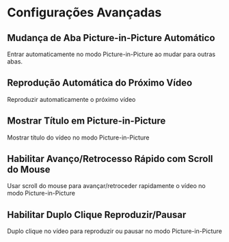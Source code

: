 # Configurações Avançadas

## Mudança de Aba Picture-in-Picture Automático

Entrar automaticamente no modo Picture-in-Picture ao mudar para outras abas.

## Reprodução Automática do Próximo Vídeo

Reproduzir automaticamente o próximo vídeo

## Mostrar Título em Picture-in-Picture

Mostrar título do vídeo no modo Picture-in-Picture

## Habilitar Avanço/Retrocesso Rápido com Scroll do Mouse

Usar scroll do mouse para avançar/retroceder rapidamente o vídeo no modo Picture-in-Picture

## Habilitar Duplo Clique Reproduzir/Pausar

Duplo clique no vídeo para reproduzir ou pausar no modo Picture-in-Picture
